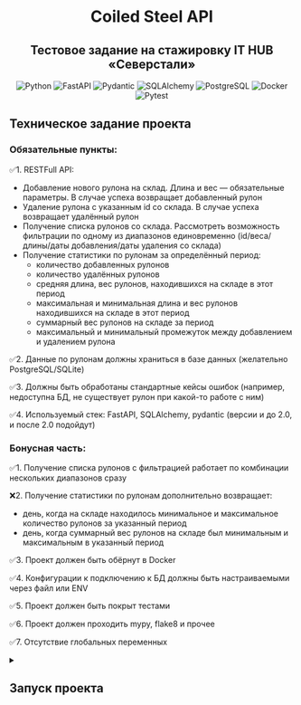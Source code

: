 <div id="header" align="center">
  <h1>Coiled Steel API</h1>
  <h2>Тестовое задание на стажировку IT HUB «Северстали»</h2>

  ![Python](https://img.shields.io/badge/-Python_3.10-000?&logo=Python)
  ![FastAPI](https://img.shields.io/badge/-FastAPI_0.115.11-000?&logo=FastAPI)
  ![Pydantic](https://img.shields.io/badge/-Pydantic_2.10.6-000?&logo=Pydantic)
  ![SQLAlchemy](https://img.shields.io/badge/-SQLAlchemy_2.0.39-000?&logo=SQLAlchemy)
  ![PostgreSQL](https://img.shields.io/badge/-PostgreSQL-000?&logo=PostgreSQL)
  ![Docker](https://img.shields.io/badge/-Docker-000?&logo=Docker)
  ![Pytest](https://img.shields.io/badge/-Pytest-000?&logo=Pytest)

</div>

<h2>Техническое задание проекта</h2>

### Обязательные пункты:

✅1. RESTFull API:
 - Добавление нового рулона на склад. Длина и вес — обязательные параметры. В случае успеха возвращает добавленный рулон
 - Удаление рулона с указанным id со склада. В случае успеха возвращает удалённый рулон
- Получение списка рулонов со склада. Рассмотреть возможность фильтрации по одному из диапазонов единовременно (id/веса/длины/даты добавления/даты удаления со склада)
- Получение статистики по рулонам за определённый период:
  - количество добавленных рулонов
  - количество удалённых рулонов
  - средняя длина, вес рулонов, находившихся на складе в этот период
  - максимальная и минимальная длина и вес рулонов находившихся на складе в этот период
  - суммарный вес рулонов на складе за период
  - максимальный и минимальный промежуток между добавлением и удалением рулона

✅2. Данные по рулонам должны храниться в базе данных (желательно PostgreSQL/SQLite)

✅3. Должны быть обработаны стандартные кейсы ошибок (например, недоступна БД, не существует рулон при какой-то работе с ним)

✅4. Используемый стек: FastAPI, SQLAlchemy, pydantic (версии и до 2.0, и после 2.0 подойдут)

### Бонусная часть:

✅1. Получение списка рулонов с фильтрацией работает по комбинации нескольких диапазонов сразу

❌2. Получение статистики по рулонам дополнительно возвращает:
- день, когда на складе находилось минимальное и максимальное количество рулонов за указанный период
- день, когда суммарный вес рулонов на складе был минимальным и максимальным в указанный период

✅3. Проект должен быть обёрнут в Docker

✅4. Конфигурации к подключению к БД должны быть настраиваемыми через файл или ENV

✅5. Проект должен быть покрыт тестами

✅6. Проект должен проходить mypy, flake8 и прочее

✅7. Отсутствие глобальных переменных

<details><summary><h2>Запуск проекта</h2></summary>

- Перейдите в папку **docker**.
- Создайте файл **.env** с переменными окружения:
    ```
    DB_HOST=
    DB_PORT=
    DB_NAME=
    POSTGRES_USER=
    POSTGRES_PASSWORD=

    TEST_DB_HOST=
    TEST_DB_PORT=
    TEST_DB_NAME=
    TEST_POSTGRES_USER=
    TEST_POSTGRES_PASSWORD=
    ```
- Запустите контейнеры:
  ```
  docker-compose up -d --build
  ```
- В контейнере **backend** выполните миграции:
  ```
  docker-compose exec backend alembic upgrade head
  ```
- Команда для запуска тестов:
  ```
  docker-compose exec backend pytest
  ```
</details>